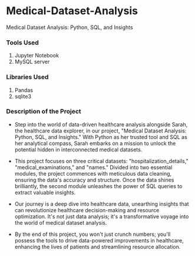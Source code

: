 # Medical-Dataset-Analysis
Medical Dataset Analysis: Python, SQL, and Insights

### Tools Used
1. Jupyter Notebook
2. MySQL server

### Libraries Used
1. Pandas
2. sqlite3

### Description of the Project

- Step into the world of data-driven healthcare analysis alongside Sarah, the healthcare data explorer, in our project, "Medical Dataset Analysis: Python, SQL, and Insights." With Python as her trusted tool and SQL as her analytical compass, Sarah embarks on a mission to unlock the potential hidden in interconnected medical datasets.

- This project focuses on three critical datasets: "hospitalization_details," "medical_examinations," and "names." Divided into two essential modules, the project commences with meticulous data cleaning, ensuring the data's accuracy and structure. Once the data shines brilliantly, the second module unleashes the power of SQL queries to extract valuable insights.

- Our journey is a deep dive into healthcare data, unearthing insights that can revolutionize healthcare decision-making and resource optimization. It's not just data analysis; it's a transformative voyage into the world of medical dataset analysis.

- By the end of this project, you won't just crunch numbers; you'll possess the tools to drive data-powered improvements in healthcare, enhancing the lives of patients and streamlining resource allocation.
